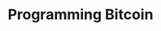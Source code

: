 ---
layout: books
title: Programming Bitcoin
subtitle: 
essential: 
categories: ['technical']
authors: ['Jimmy Song']
authors_twitter: ['https://twitter.com/jimmysong']
excerpt: .
url: 
amazon_url: 
---